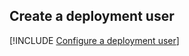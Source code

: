 ## Create a deployment user  

[!INCLUDE [Configure a deployment user](configure-deployment-user-no-h.md)]